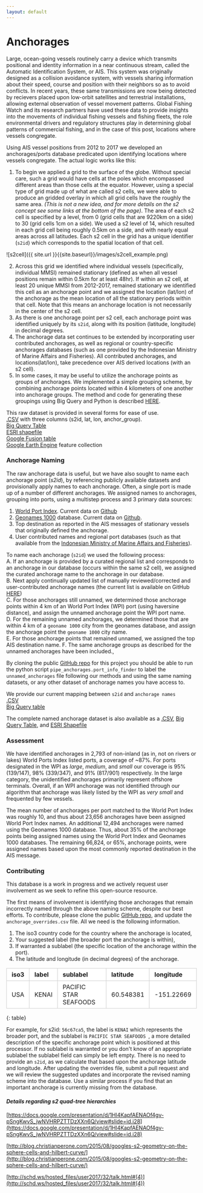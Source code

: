 ```yaml
---
layout: default
---
```


<style>
table {
  padding: 0; }
  table tr {
    border-top: 1px solid #cccccc;
    background-color: white;
    margin: 0;
    padding: 0; }
    table tr:nth-child(2n) {
      background-color: #f8f8f8; }
    table tr th {
      font-weight: bold;
      border: 1px solid #cccccc;
      text-align: left;
      margin: 0;
      padding: 6px 13px; }
    table tr td {
      border: 1px solid #cccccc;
      text-align: left;
      margin: 0;
      padding: 6px 13px; }
    table tr th :first-child, table tr td :first-child {
      margin-top: 0; }
    table tr th :last-child, table tr td :last-child {
      margin-bottom: 0; }
</style>

# Anchorages

Large, ocean-going vessels routinely carry a device which transmits positional and identity information in a near continuous stream, called the Automatic Identification System, or AIS. This system was originally designed as a collision avoidance system, with vessels sharing information about their speed, course and position with their neighbors so as to avoid conflicts. In recent years, these same transmissions are now being detected by recievers placed upon low-orbit satellites and terrestrial installations, allowing external observation of vessel movement patterns. Global Fishing Watch and its research partners have used these data to provide insights into the movements of individual fishing vessels and fishing fleets, the role environmental drivers and regulatory structures play in determining global patterns of commercial fishing, and in the case of this post, locations where vessels congregate.  
  
Using AIS vessel positions from 2012 to 2017 we developed an anchorages/ports database predicated upon identifying locations where vessels congregate. The actual logic works like this:
  
1. To begin we applied a grid to the surface of the globe. Without special care, such a grid would have cells at the poles which encompassed different areas than those cells at the equator. However, using a special type of grid made up of what are called s2 cells, we were able to produce an gridded overlay in which all grid cells have the roughly the same area. _(This is not a new idea, and for more details on the s2 concept see some links at the bottom of the page)_. The area of each s2 cell is specified by a level, from 0 (grid cells that are 9220km on a side) to 30 (grid cells 1cm on a side). We used a s2 level of 14, which resulted in each grid cell being roughly 0.5km on a side, and with nearly equal areas across all latitudes. Each s2 cell in the grid has a unique identifier (`s2id`) which corresponds to the spatial location of that cell.    
  
![s2cell]({{ site.url }}{{site.baseurl}}/images/s2cell_example.png)


2. Across this grid we identified where individual vessels (specifically, individual MMSI) remained stationary (defined as when all vessel positions remain within 0.5km for at least 48hr). If within an s2 cell, at least 20 unique MMSI from 2012-2017, remained stationary we identified this cell as an anchorage point and we assigned the location (lat/lon) of the anchorage as the mean location of all the stationary periods within that cell. Note that this means an anchorage location is not necessarily in the center of the s2 cell. 
3. As there is one anchorage point per s2 cell, each anchorage point was identified uniquely by its `s2id`, along with its position (latitude, longitude) in decimal degrees.
4. The anchorage data set continues to be extended by incorporating user contributed anchorages, as well as regional or country-specific anchorages databases (such as one provided by the Indonesian Ministry of Marine Affairs and Fisheries). All contributed anchorages, and locations(lat/lon), take precedence over AIS derived locations (with an s2 cell).  
5. In some cases, it may be useful to utilize the anchorage points as groups of anchorages. We implemented a simple grouping scheme, by combining anchorage points located within 4 kilometers of one another into anchorage groups. The method and code for generating these groupings using Big Query and Python is described [HERE](https://github.com/GlobalFishingWatch/data-blog-code/blob/master/2017/11/AssigningAnchorageGroups.ipynb).

This raw dataset is provided in several forms for ease of use.  
[.CSV](https://storage.cloud.google.com/data_staging/unnamed_anchorages_20171120.csv?_ga=2.230939608.-693141974.1487951081) with three columns (s2id, lat, lon, anchor_group).  
[Big Query Table](https://bigquery.cloud.google.com/table/global-fishing-watch:public_release_staging.unnamed_anchorages_20171120?pli=1)  
[ESRI shapefile](https://storage.cloud.google.com/data_staging/unnamed_anchorages_20171120.zip?_ga=2.168097766.-693141974.1487951081)  
[Google Fusion table](https://fusiontables.google.com/data?docid=1ueDQbxhbMgakyPwWDLoCs9xhgEz1YtJqxhDrXUZz#map:id=3)  
[Google Earth Engine](https://code.earthengine.google.com/3766c8b2d8008e823af9745ddd127480) feature collection


### Anchorage Naming

The raw anchorage data is useful, but we have also sought to name each anchorage point (_s2id_), by referencing publicly available datasets and provisionally apply names to each anchorage. Often, a single port is made up of a number of different anchorages. We assigned names to anchorages, grouping into ports, using a multistep process and 3 primary data sources:  

1. [World Port Index](http://msi.nga.mil/NGAPortal/MSI.portal?_nfpb=true&_pageLabel=msi_portal_page_62&pubCode=0015). Current data on [Github](https://github.com/GlobalFishingWatch/anchorages_pipeline/blob/master/anchorages/data/port_lists/WPI_ports.csv)
2. [Geonames 1000](http://download.geonames.org/export/dump/cities1000.zip) database. Current data on [Github](https://github.com/GlobalFishingWatch/anchorages_pipeline/blob/master/anchorages/data/port_lists/geonames_1000.csv).
3. Top destination as reported in the AIS messages of stationary vessels that originally defined the anchorage.
4. User contributed names and regional port databases (such as that available from the [Indonesian Ministry of Marine Affairs and Fisheries](http://pipp.djpt.kkp.go.id/)).

To name each anchorage (`s2id`) we used the following process:  
A. If an anchorage is provided by a curated regional list and corresponds to an anchorage in our database (occurs within the same s2 cell), we assigned the curated anchorage name to the anchorage in our database.  
B. Next apply continually updated list of manually reviewed/corrected and user-contributed anchorage names (the current list is available on GitHub [HERE](https://github.com/GlobalFishingWatch/anchorages_pipeline/blob/master/anchorages/data/port_lists/anchorage_overrides.csv))  
C. For those anchorages still unnamed, we determined those anchorage points within 4 km of an World Port Index (WPI) port (using haversine distance), and assign the unnamed anchorage point the WPI port name.  
D. For the remaining unnamed anchorages, we determined those that are within 4 km of a `geoname 1000` city from the geonames database, and assign the anchorage point the `geoname 1000` city name.  
E. For those anchorage points that remained unnamed, we assigned the top AIS destination name.
F. The same anchorage groups as described for the unnamed anchorages have been included.,  
  
By cloning the public [GitHub repo](https://github.com/GlobalFishingWatch/anchorages_pipeline) for this project you should be able to run the python script `pipe_anchorages.port_info_finder` to label the `unnamed_anchorages` file following our methods and using the same naming datasets, or any other dataset of anchorage names you have access to.  

We provide our current mapping between `s2id` and `anchorage names`  
[.CSV](https://storage.cloud.google.com/data_staging/anchorage_namemapping_20171120.csv?_ga=2.66247401.-693141974.1487951081)  
[Big Query table](https://bigquery.cloud.google.com/table/global-fishing-watch:public_release_staging.s2id_anchoragenaming_map_20171120?pli=1)  
  

The complete named anchorage dataset is also available as a [.CSV](https://storage.cloud.google.com/data_staging/named_anchorages_20171120.csv?_ga=2.230939608.-693141974.1487951081), [Big Query Table](https://bigquery.cloud.google.com/table/global-fishing-watch:public_release_staging.named_anchorages_20171120?pli=1), and [ESRI Shapefile](https://storage.cloud.google.com/data_staging/named_anchorages_20171120.zip?_ga=2.128630603.-693141974.1487951081)  
  

### Assessment
We have identified anchorages in 2,793 of non-inland (as in, not on rivers or lakes) World Ports Index listed ports, a coverage of ~87%. For ports designated in the WPI as *large*, *medium*, and *small* our coverage is 95% (139/147), 98% (339/347), and 91% (817/901) respectively. In the large category, the unidentified anchorages primarily represent offshore terminals. Overall, if an WPI anchorage was not identified through our algorithm that anchorage was likely listed by the WPI as _very small_ and frequented by few vessels.  

The mean number of anchorages per port matched to the World Port Index was roughly 10, and thus about 23,656 anchorages have been assigned World Port Index names. An additional 12,494 anchorages were named using the Geonames 1000 database. Thus, about 35% of the anchorage points being assigned names using the World Port Index and Geonames 1000 databases. The remaining 66,824, or 65%, anchorage points, were assigned names based upon the most commonly reported destination in the AIS message. 


### Contributing

This database is a work in progress and we actively request user involvement as we seek to refine this open-source resource.  

The first means of involvement is identifying those anchorages that remain incorrectly named through the above naming scheme, despite our best efforts.  To contribute, please clone the public [GitHub repo](https://github.com/GlobalFishingWatch/anchorages_pipeline), and update the `anchorage_overrides.csv` file. All we need is the following information. 

1. The iso3 country code for the country where the anchorage is located,  
2. Your suggested label (the broader port the anchorage is within),  
3. If warranted a sublabel (the specific location of the anchorage within the port).  
4. The latitude and longitude (in decimal degrees) of the anchorage.  
  
| iso3 | label   |       sublabel      | latitude  | longitude  |
|------|---------|---------------------|-----------|------------|
| USA  |  KENAI  |PACIFIC STAR SEAFOODS| 60.548381 | -151.22669 |  
{: table}
  
  
For example, for s2id: `56c67ca5`, the label is `KENAI` which represents the broader port, and the sublabel is `PACIFIC STAR SEAFOODS `, a more detailed description of the specific anchorage point which is positioned at this processor. If no sublabel is warranted or you don't know of an appropriate sublabel the sublabel field can simply be left empty. There is no need to provide an `s2id`, as we calculate that based upon the anchorage latitude and longitude. After updating the overrides file, submit a pull request and we will review the suggested updates and incorporate the revised naming scheme into the database. Use a similar process if you find that an important anchorage is currently missing from the database.  
  
  
  
  
  
#### _Details regarding s2 quad-tree hierarchies_

[https://docs.google.com/presentation/d/1Hl4KapfAENAOf4gv-pSngKwvS_jwNVHRPZTTDzXXn6Q/view#slide=id.i28](https://docs.google.com/presentation/d/1Hl4KapfAENAOf4gv-pSngKwvS_jwNVHRPZTTDzXXn6Q/view#slide=id.i28)

[http://blog.christianperone.com/2015/08/googles-s2-geometry-on-the-sphere-cells-and-hilbert-curve/](http://blog.christianperone.com/2015/08/googles-s2-geometry-on-the-sphere-cells-and-hilbert-curve/)

[http://schd.ws/hosted_files/user2017/32/talk.html#(4)](http://schd.ws/hosted_files/user2017/32/talk.html#(4))